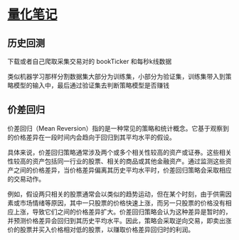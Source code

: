 # [量化笔记](/2023/10/quantitative_trading_notes.md)

## 历史回测

下载或者自己爬取采集交易对的 bookTicker 和每秒k线数据

类似机器学习那样分割数据集大部分为训练集，小部分为验证集，训练集带入到策略模型的输入中，最后通过验证集去判断策略模型是否赚钱

## 价差回归
价差回归（Mean Reversion）指的是一种常见的策略和统计概念。它基于观察到的价格差异在一段时间内会趋向于回归到其平均水平的假设。

具体来说，价差回归策略通常涉及两个或多个相关性较高的资产或证券。这些相关性较高的资产包括同一行业的股票、相关的商品或其他金融资产。通过监测这些资产之间的价格差异，当价格差异偏离其历史平均水平时，价差回归策略会采取相应的交易动作。

例如，假设两只相关的股票通常会以类似的趋势运动，但在某个时刻，由于供需因素或市场情绪等原因，其中一只股票的价格快速上涨，而另一只股票的价格没有相应上涨，导致它们之间的价格差异扩大。价差回归策略会认为这种差异是暂时的，并预测价格差异会回归到其历史平均水平。因此，策略会采取逆向交易，即卖出涨价的股票并买入价格相对低的股票，以赚取价格差异回归时的利润。
